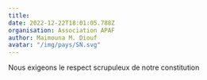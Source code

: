 ```yaml
---
title: 
date: 2022-12-22T18:01:05.788Z
organisation: Association APAF
author: Maimouna M. Diouf
avatar: "/img/pays/SN.svg"
---
```


Nous exigeons le respect scrupuleux de notre constitution 